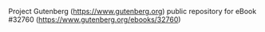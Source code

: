 Project Gutenberg (https://www.gutenberg.org) public repository for eBook #32760 (https://www.gutenberg.org/ebooks/32760)
